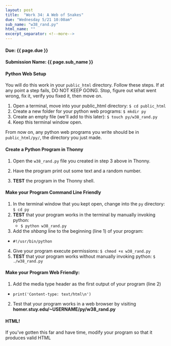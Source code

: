 ```yaml
---
layout: post
title:  "Work 34: A Web of Snakes"
due: "Wednesday 5/21 10:00am"
sub_name: "w38_rand.py"
html_name: ""
excerpt_separator: <!--more-->
---
```


#### Due: {{ page.due }}
#### Submission Name: {{ page.sub_name }}


#### Python Web Setup
You will do this work in your `public_html` directory. Follow these steps. If at any point a step fails, DO NOT KEEP GOING. Stop, figure out what went wrong, fix it, verify you fixed it, then move on.
1. Open a terminal, move into your public_html directory: `$ cd public_html`
2. Create a new folder for your python web programs: `$ mkdir py`
3. Create an empty file (we'll add to this later): `$ touch py/w38_rand.py`
4. Keep this terminal window open.

From now on, any python web programs you write should be in `public_html/py/`, the directory you just made.

#### Create a Python Program in Thonny
1. Open the `w38_rand.py` file you created in step 3 above in Thonny.

3. Have the program print out some text and a random number.
4. **TEST** the program in the Thonny shell.

#### Make your Program Command Line Friendly
1. In the terminal window that you kept open, change into the `py` directory: `$ cd py`
2. **TEST** that your program works in the terminal by manually invoking python:
   - `$ python w38_rand.py`
3. Add the _shbang_ line to the beginning (line 1) of your program:
  - `#!/usr/bin/python`
4. Give your program execute permissions: `$ chmod +x w38_rand.py`
5. **TEST** that your program works without manually invoking python: `$ ./w38_rand.py`

#### Make your Program Web Friendly:
1. Add the media type header as the first output of your program (line 2)
  - `print('Content-type: text/html\n')`
2. Test that your program works in a web browser by visiting __homer.stuy.edu/~USERNAME/py/w38_rand.py__

#### HTML!
If you've gotten this far and have time, modify your program so that it produces valid HTML
